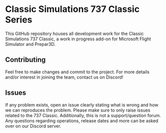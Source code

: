 # Classic Simulations 737 Classic Series
This GitHub repository houses all development work for the Classic Simulations 737 Classic, a work in progress add-on for Microsoft Flight Simulator and Prepar3D. 

## Contributing
Feel free to make changes and commit to the project. For more details and/or interest in joining the team, contact us on Discord!

## Issues
If any problem exists, open an issue clearly stating what is wrong and how we can reproduces the problem. Please make sure to only raise issues related to the 737 Classic. Additionally, this is not a support/question forum. Any questions regarding operations, release dates and more can be asked over on our Discord server.
